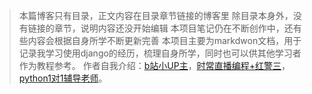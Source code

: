 > 本篇博客只有目录，正文内容在目录章节链接的博客里
> 除目录本身外，没有链接的章节，说明内容还没开始编辑
> 本项目笔记仍在不断创作中，还有些内容会根据自身所学不断更新完善
> 本项目主要为markdwon文档，用于记录我学习使用django的经历，梳理自身所学，同时也可以供其他学习者作为教程参考。
> 作者自我介绍：[b站小UP主](https://space.bilibili.com/149259132)，[时常直播编程+红警三](https://live.bilibili.com/13337214)，[python1对1辅导老师](https://www.bilibili.com/read/cv8288962)。